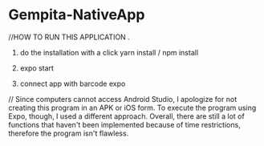 ﻿# Gempita-NativeApp
//HOW TO RUN THIS APPLICATION .

1. do the installation with a click yarn install / npm install 

2. expo start 

3. connect app with barcode expo



// Since computers cannot access Android Studio, I apologize for not creating this program in an APK or iOS form. To execute the program using Expo, though, I used a different approach.
Overall, there are still a lot of functions that haven't been implemented because of time restrictions, therefore the program isn't flawless.

